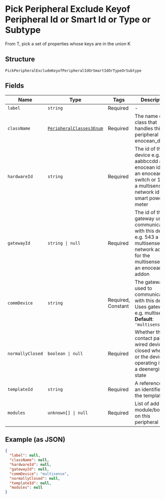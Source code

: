 
# Pick Peripheral Exclude Keyof Peripheral Id or Smart Id or Type or Subtype

From T, pick a set of properties whose keys are in the union K

## Structure

`PickPeripheralExcludeKeyofPeripheralIdOrSmartIdOrTypeOrSubtype`

## Fields

| Name | Type | Tags | Description |
|  --- | --- | --- | --- |
| `label` | `string` | Required | - |
| `className` | [`PeripheralClasses3Enum`](/doc/models/peripheral-classes-3-enum.md) | Required | The name of the class that handles this peripheral e.g. enocean_dimmer |
| `hardwareId` | `string` | Required | The id of the end device e.g. aabbccdd as an enocean id for an enocean switch or 123 as a multisense network id for a smart power meter |
| `gatewayId` | `string \| null` | Required | The id of the gateway used to communicate with this device<br>e.g. 543 a multisense network address for the multisense with an enocean addon |
| `commDevice` | `string` | Required, Constant | The gateway used to communicate with this device. Uses gatewayId. e.g. multisense<br>**Default**: `'multisense'` |
| `normallyClosed` | `boolean \| null` | Required | Whether the contact pair on a wired device is closed when it, or the device operating it, is in a deenergised state |
| `templateId` | `string` | Required | A reference to an identifier in the template |
| `modules` | `unknown[] \| null` | Required | List of add-on module/boards on this peripheral |

## Example (as JSON)

```json
{
  "label": null,
  "className": null,
  "hardwareId": null,
  "gatewayId": null,
  "commDevice": "multisense",
  "normallyClosed": null,
  "templateId": null,
  "modules": null
}
```

